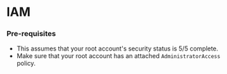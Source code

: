 # IAM

### Pre-requisites

- This assumes that your root account's security status is 5/5 complete.
- Make sure that your root account has an attached `AdministratorAccess` policy.
